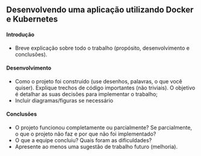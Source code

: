 ## Desenvolvendo uma aplicação utilizando Docker e Kubernetes

#### Introdução
- Breve explicação sobre todo o trabalho (propósito, desenvolvimento e conclusões).

#### Desenvolvimento
- Como o projeto foi construído (use desenhos, palavras, o que você quiser). Explique trechos de código importantes (não triviais). O objetivo é detalhar as suas decisões para implementar o trabalho;
- Incluir diagramas/figuras se necessário

#### Conclusões
- O projeto funcionou completamente ou parcialmente? Se parcialmente, o que o projeto não faz e por que não foi implementado?
- O que a equipe concluiu? Quais foram as dificuldades?
- Apresente ao menos uma sugestão de trabalho futuro (melhoria).

